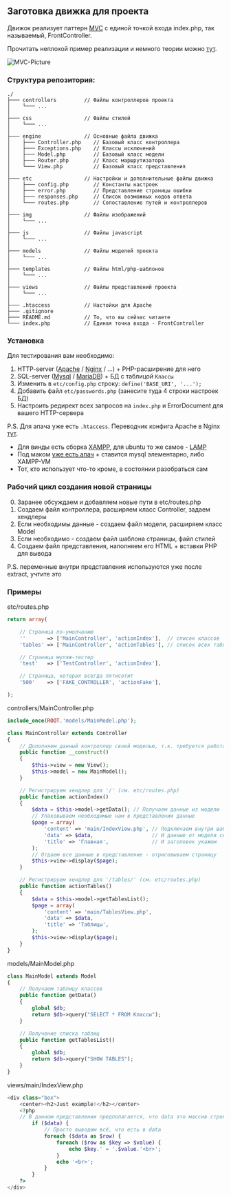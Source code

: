 ## Заготовка движка для проекта

Движок реализует паттерн [MVC][wiki-mvc] с единой точкой входа index.php, так называемый, FrontController.  

Прочитать неплохой пример реализации и немного теории можно [тут][habr-mvc].

![MVC-Picture](https://hsto.org/storage2/3c9/08c/28b/3c908c28b274e91c7043e3047465288c.png)

[wiki-mvc]: https://ru.wikipedia.org/wiki/Model-View-Controller
[habr-mvc]: https://habr.com/post/150267/

### Структура репозитория:
```
./
├─── controllers         // Файлы контроллеров проекта
│    └─── ...
│
├─── css                 // Файлы стилей
│    └─── ...
│
├─── engine              // Основные файла движка
│    ├─── Controller.php    // Базовый класс контроллера
│    ├─── Exceptions.php    // Классы исключений
│    ├─── Model.php         // Базовый класс модели
│    ├─── Router.php        // Класс маршрутизатора
│    └─── View.php          // Базовый класс представления
│
├─── etc                 // Настройки и дополнительные файлы движка
│    ├─── config.php        // Константы настроек
│    ├─── error.php         // Представление страницы ошибки
│    ├─── responses.php     // Список возможных кодов ответа
│    └─── routes.php        // Сопоставление путей и контроллеров
│
├─── img                 // Файлы изображений
│    └─── ...
│
├─── js                  // Файлы javascript
│    └─── ...
│
├─── models              // Файлы моделей проекта
│    └─── ...
│
├─── templates           // Файлы html/php-шаблонов
│    └─── ...
│
├─── views               // Файлы представлений проекта
│    └─── ...
│
├─── .htaccess           // Настойки для Apache
├─── .gitignore
├─── README.md           // То, что вы сейчас читаете
└─── index.php           // Единая точка входа - FrontController

```


### Установка

Для тестирования вам необходимо:

1. HTTP-server ([Apache][apache-link] / [Nginx][nginx-link] / ...) + PHP-расширение для него
2. SQL-server ([Mysql][mysql-link] / [MariaDB][mariadb-link]) + БД с таблицой `Классы`
3. Изменить в `etc/config.php` строку: `define('BASE_URI', '...');`
4. Добавить файл `etc/passwords.php` (занесите туда 4 строки настроек БД)
5. Настроить редирект всех запросов на `index.php` и ErrorDocument для вашего HTTP-сервера

P.S. Для апача уже есть `.htaccess`. Переводчик конфига Apache в Nginx [тут][apache-to-nginx].

- Для винды есть сборка [XAMPP][xampp-link], для ubuntu то же самое - [LAMP][lamp-link]
- Под маком [уже есть апач][mac-apache] + ставится mysql элементарно, либо XAMPP-VM
- Тот, кто использует что-то кроме, в состоянии разобраться сам

[apache-link]: https://httpd.apache.org/
[nginx-link]: https://nginx.ru/ru/
[mysql-link]: https://www.mysql.com/
[mariadb-link]: https://mariadb.org/
[apache-to-nginx]: https://winginx.com/ru/htaccess
[xampp-link]: https://www.apachefriends.org/ru/index.html
[lamp-link]: http://help.ubuntu.ru/wiki/lamp
[mac-apache]: http://osxh.ru/content/apache_mac_os_x_10_8

### Рабочий цикл создания новой страницы

0. Заранее обсуждаем и добавляем новые пути в etc/routes.php
1. Создаем файл контроллера, расширяем класс Controller, задаем хендлеры
2. Если необходимы данные - создаем файл модели, расширяем класс Model
3. Если необходимо - создаем файл шаблона страницы, файл стилей
4. Создаем файл представления, наполняем его HTML + вставки PHP для вывода

P.S. переменные внутри представления используются уже после extract, учтите это

### Примеры

etc/routes.php
```php
return array(

    // Страница по-умолчанию
    ''       => ['MainController', 'actionIndex'],  // список классов
    'tables' => ['MainController', 'actionTables'], // список всех таблиц в БД

    // Страница муляж-тестер
    'test'   => ['TestController', 'actionIndex'],

    // Страница, которая всегда пятисотит
    '500'    => ['FAKE_CONTROLLER', 'actionFake'],

);
```

controllers/MainController.php
```php
include_once(ROOT.'models/MainModel.php');

class MainController extends Controller
{
    // Дополняем данный контроллер своей моделью, т.к. требуется работа с БД
    public function __construct()
    {
        $this->view = new View();
        $this->model = new MainModel();
    }

    // Регистрируем хендлер для '/' (см. etc/routes.php)
    public function actionIndex()
    {
        $data = $this->model->getData(); // Получаем данные из модели
        // Упаковываем необходимые нам в представлении данные
        $page = array(
            'content' => 'main/IndexView.php', // Подключаем внутри шаблона 
            'data' => $data,                   // И данные от модели сюда же
            'title' => 'Главная',              // И заголовок укажем
        );
        // Отдаем все данные в представление - отрисовываем страницу
        $this->view->display($page);
    }

    // Регистрируем хендлер для '/tables/' (см. etc/routes.php)
    public function actionTables()
    {
        $data = $this->model->getTablesList();
        $page = array(
            'content' => 'main/TablesView.php',
            'data' => $data,
            'title' => 'Таблицы',
        );
        $this->view->display($page);
    }
}
```

models/MainModel.php
```php 
class MainModel extends Model
{
    // Получаем таблицу классов
    public function getData()
    {
        global $db;
        return $db->query("SELECT * FROM Классы");
    }

    // Получение списка таблиц
    public function getTablesList()
    {
        global $db;
        return $db->query("SHOW TABLES");
    }
}
```

views/main/IndexView.php
```php 
<div class="box">
    <center><h2>Just example!</h2></center>
    <?php
    // В данном представлении предполагается, что data это массив строк таблицы
        if ($data) {
            // Просто выводим всё, что есть в data
            foreach ($data as $row) {
                foreach ($row as $key => $value) {
                    echo $key.' = '.$value.'<br>';
                }
                echo '<br>';
            }
        }
    ?>
</div>
```
